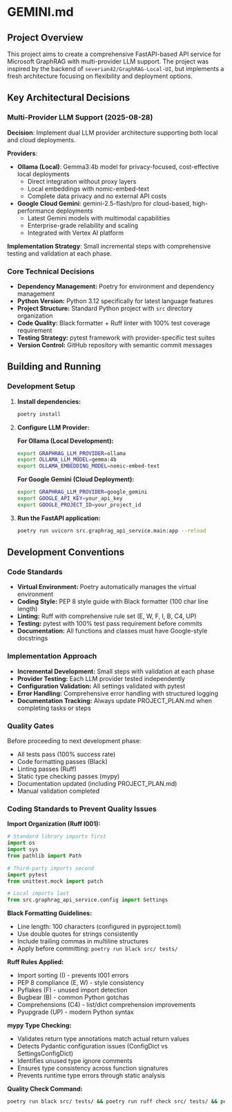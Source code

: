 # GEMINI.md

## Project Overview

This project aims to create a comprehensive FastAPI-based API service for Microsoft GraphRAG with multi-provider
LLM support. The project was inspired by the backend of `severian42/GraphRAG-Local-UI`, but implements a fresh
architecture focusing on flexibility and deployment options.

## Key Architectural Decisions

### Multi-Provider LLM Support (2025-08-28)

**Decision**: Implement dual LLM provider architecture supporting both local and cloud deployments.

**Providers**:

- **Ollama (Local)**: Gemma3:4b model for privacy-focused, cost-effective local deployments
  - Direct integration without proxy layers
  - Local embeddings with nomic-embed-text
  - Complete data privacy and no external API costs
- **Google Cloud Gemini**: gemini-2.5-flash/pro for cloud-based, high-performance deployments
  - Latest Gemini models with multimodal capabilities
  - Enterprise-grade reliability and scaling
  - Integrated with Vertex AI platform

**Implementation Strategy**: Small incremental steps with comprehensive testing and validation at each phase.

### Core Technical Decisions

- **Dependency Management:** Poetry for environment and dependency management
- **Python Version:** Python 3.12 specifically for latest language features
- **Project Structure:** Standard Python project with `src` directory organization
- **Code Quality:** Black formatter + Ruff linter with 100% test coverage requirement
- **Testing Strategy:** pytest framework with provider-specific test suites
- **Version Control:** GitHub repository with semantic commit messages

## Building and Running

### Development Setup

1. **Install dependencies:**

   ```bash
   poetry install
   ```

2. **Configure LLM Provider:**

   **For Ollama (Local Development):**

   ```bash
   export GRAPHRAG_LLM_PROVIDER=ollama
   export OLLAMA_LLM_MODEL=gemma:4b
   export OLLAMA_EMBEDDING_MODEL=nomic-embed-text
   ```

   **For Google Gemini (Cloud Deployment):**

   ```bash
   export GRAPHRAG_LLM_PROVIDER=google_gemini
   export GOOGLE_API_KEY=your_api_key
   export GOOGLE_PROJECT_ID=your_project_id
   ```

3. **Run the FastAPI application:**

   ```bash
   poetry run uvicorn src.graphrag_api_service.main:app --reload
   ```

## Development Conventions

### Code Standards

- **Virtual Environment:** Poetry automatically manages the virtual environment
- **Coding Style:** PEP 8 style guide with Black formatter (100 char line length)
- **Linting:** Ruff with comprehensive rule set (E, W, F, I, B, C4, UP)
- **Testing:** pytest with 100% test pass requirement before commits
- **Documentation:** All functions and classes must have Google-style docstrings

### Implementation Approach

- **Incremental Development:** Small steps with validation at each phase
- **Provider Testing:** Each LLM provider tested independently
- **Configuration Validation:** All settings validated with pytest
- **Error Handling:** Comprehensive error handling with structured logging
- **Documentation Tracking:** Always update PROJECT_PLAN.md when completing tasks or steps

### Quality Gates

Before proceeding to next development phase:

- All tests pass (100% success rate)
- Code formatting passes (Black)
- Linting passes (Ruff)
- Static type checking passes (mypy)
- Documentation updated (including PROJECT_PLAN.md)
- Manual validation completed

### Coding Standards to Prevent Quality Issues

**Import Organization (Ruff I001):**

```python
# Standard library imports first
import os
import sys
from pathlib import Path

# Third-party imports second
import pytest
from unittest.mock import patch

# Local imports last
from src.graphrag_api_service.config import Settings
```

**Black Formatting Guidelines:**

- Line length: 100 characters (configured in pyproject.toml)
- Use double quotes for strings consistently
- Include trailing commas in multiline structures
- Apply before committing: `poetry run black src/ tests/`

**Ruff Rules Applied:**

- Import sorting (I) - prevents I001 errors
- PEP 8 compliance (E, W) - style consistency
- Pyflakes (F) - unused import detection
- Bugbear (B) - common Python gotchas
- Comprehensions (C4) - list/dict comprehension improvements
- Pyupgrade (UP) - modern Python syntax

**mypy Type Checking:**

- Validates return type annotations match actual return values
- Detects Pydantic configuration issues (ConfigDict vs SettingsConfigDict)
- Identifies unused type ignore comments
- Ensures type consistency across function signatures
- Prevents runtime type errors through static analysis

**Quality Check Command:**

```bash
poetry run black src/ tests/ && poetry run ruff check src/ tests/ && poetry run mypy src/graphrag_api_service --show-error-codes
```
